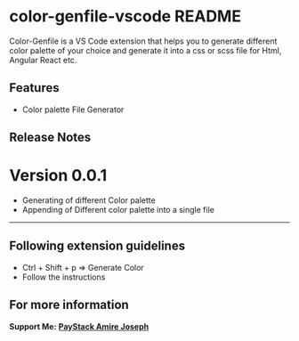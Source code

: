 # color-genfile-vscode README

Color-Genfile is a VS Code extension that helps you to generate different color palette of your choice and generate it into a css or scss file for Html, Angular React etc.

## Features

* Color palette File Generator

## Release Notes
# Version 0.0.1
* Generating of different Color palette
* Appending of Different color palette into a single file

---

## Following extension guidelines

* Ctrl + Shift + p => Generate Color
* Follow the instructions


## For more information

**Support Me:**  <a href="https://paystack.com/pay/6ylc5mjnhr">**PayStack Amire Joseph**</a>
